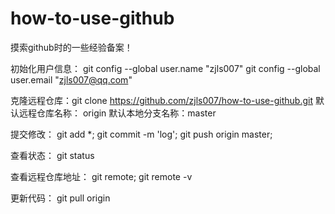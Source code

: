 ﻿# how-to-use-github
摸索github时的一些经验备案！

初始化用户信息： 
	git config --global user.name "zjls007"
	git config --global user.email "zjls007@qq.com"

克隆远程仓库：git clone https://github.com/zjls007/how-to-use-github.git
默认远程仓库名称： origin 默认本地分支名称：master


提交修改： git add *; git commit -m 'log'; git push origin master;

查看状态： git status

查看远程仓库地址： git remote; git remote -v

更新代码： git pull origin
